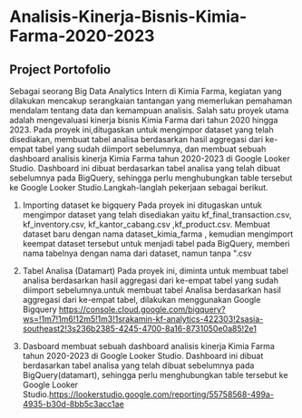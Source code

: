 # Analisis-Kinerja-Bisnis-Kimia-Farma-2020-2023
## Project Portofolio
Sebagai seorang Big Data Analytics Intern di Kimia Farma, kegiatan yang dilakukan mencakup serangkaian tantangan yang memerlukan pemahaman mendalam tentang data dan kemampuan analisis. Salah satu proyek utama adalah mengevaluasi kinerja bisnis Kimia Farma dari tahun 2020 hingga 2023. Pada proyek ini,ditugaskan untuk mengimpor dataset yang telah disediakan, membuat tabel analisa berdasarkan hasil aggregasi dari ke-empat tabel yang sudah diimport sebelumnya, dan membuat sebuah dashboard analisis kinerja Kimia Farma tahun 2020-2023 di Google Looker Studio. Dashboard ini dibuat berdasarkan tabel analisa yang telah dibuat sebelumnya pada BigQuery, sehingga perlu menghubungkan table tersebut ke Google Looker Studio.Langkah-langlah pekerjaan sebagai berikut.
1. Importing dataset ke bigquery
   Pada proyek ini  ditugaskan untuk mengimpor dataset yang telah disediakan yaitu  kf_final_transaction.csv, kf_inventory.csv, kf_kantor_cabang.csv ,kf_product.csv.
Membuat dataset baru dengan nama dataset_kimia_farma , kemudian mengimport keempat dataset tersebut untuk menjadi tabel pada BigQuery, memberi nama tabelnya dengan nama dari dataset, namun tanpa ".csv

2. Tabel Analisa (Datamart)
Pada proyek ini, diminta untuk membuat tabel analisa berdasarkan hasil aggregasi dari ke-empat tabel yang sudah diimport sebelumnya.untuk membuat tabel Analisa berdasarkan hasil aggregasi dari ke-empat tabel, dilakukan menggunakan Google Bigquery  https://console.cloud.google.com/bigquery?ws=!1m7!1m6!12m5!1m3!1srakamin-kf-analytics-422303!2sasia-southeast2!3s236b2385-4245-4700-8a16-8731050e0a85!2e1

3. Dasboard
membuat sebuah dashboard analisis kinerja Kimia Farma tahun 2020-2023 di Google Looker Studio. Dashboard ini dibuat berdasarkan tabel analisa yang telah dibuat sebelumnya pada BigQuery(datamart), sehingga  perlu menghubungkan table tersebut ke Google Looker Studio.https://lookerstudio.google.com/reporting/55758568-499a-4935-b30d-8bb5c3acc1ae

